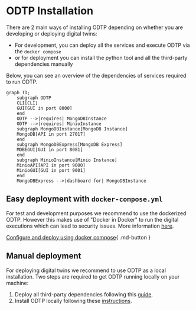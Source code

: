 # ODTP Installation

There are 2 main ways of installing ODTP depending on whether you are developing or deploying digital twins:

- For development, you can deploy all the services and execute ODTP via the `docker compose`
- or for deployment you can install the python tool and all the third-party dependencies manually

Below, you can see an overview of the dependencies of services required to run ODTP. 

``` mermaid
graph TD;
    subgraph ODTP
    CLI[CLI]
    GUI[GUI in port 8000]
    end
    ODTP -->|requires| MongoDBInstance
    ODTP -->|requires| MinioInstance
    subgraph MongoDBInstance[MongoDB Instance]
    MongoDB[API in port 27017]
    end
    subgraph MongoDBExpress[MongoDB Express]
    MDBEGUI[GUI in port 8081]
    end
    subgraph MinioInstance[Minio Instance]
    MinioAPI[API in port 9000]
    MinioGUI[GUI in port 9001]
    end
    MongoDBExpress -->|dashboard for| MongoDBInstance
``` 

## Easy deployment with `docker-compose.yml`
For test and development purposes we recommend to use the dockerized ODTP.
However this makes use of "Docker in Docker" to run the digital executions which can lead to security issues. More information [here](https://jpetazzo.github.io/2015/09/03/do-not-use-docker-in-docker-for-ci/).

[Configure and deploy using docker compose](docker-compose.md){ .md-button }

## Manual deployment

For deploying digital twins we recommend to use ODTP as a local installation.
Two steps are required to get ODTP running locally on your machine:
1. Deploy all third-party dependencies following this [guide](odtp-third-party-services.md).
2. Install ODTP locally following these [instructions](odtp-local-installation.md).

<script src="https://hypothes.is/embed.js" async></script>

